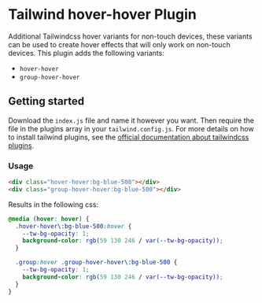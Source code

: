 # Tailwind hover-hover Plugin

Additional Tailwindcss hover variants for non-touch devices, these variants can
be used to create hover effects that will only work on non-touch devices. This
plugin adds the following variants:

- `hover-hover`
- `group-hover-hover`

## Getting started

Download the `index.js` file and name it however you want. Then require the file
in the plugins array in your `tailwind.config.js`. For more details on how to
install tailwind plugins, see the
[official documentation about tailwindcss plugins](https://tailwindcss.com/docs/plugins).

### Usage

```html
<div class="hover-hover:bg-blue-500"></div>
<div class="group-hover-hover:bg-blue-500"></div>
```

Results in the following css:

```css
@media (hover: hover) {
  .hover-hover\:bg-blue-500:hover {
    --tw-bg-opacity: 1;
    background-color: rgb(59 130 246 / var(--tw-bg-opacity));
  }

  .group:hover .group-hover-hover\:bg-blue-500 {
    --tw-bg-opacity: 1;
    background-color: rgb(59 130 246 / var(--tw-bg-opacity));
  }
}
```
